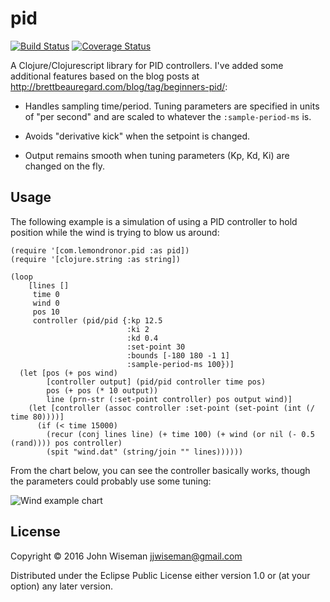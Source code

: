 # pid

[![Build Status](https://travis-ci.org/wiseman/clj-pid.png?branch=master)](https://travis-ci.org/wiseman/clj-pid) [![Coverage Status](https://coveralls.io/repos/github/wiseman/clj-pid/badge.svg?branch=master)](https://coveralls.io/github/wiseman/clj-pid?branch=master)

A Clojure/Clojurescript library for PID controllers. I've added some
additional features based on the blog posts at
http://brettbeauregard.com/blog/tag/beginners-pid/:

* Handles sampling time/period. Tuning parameters are specified in
  units of "per second" and are scaled to whatever the
  `:sample-period-ms` is.

* Avoids "derivative kick" when the setpoint is changed.

* Output remains smooth when tuning parameters (Kp, Kd, Ki) are
  changed on the fly.


## Usage

The following example is a simulation of using a PID controller to
hold position while the wind is trying to blow us around:

```
(require '[com.lemondronor.pid :as pid])
(require '[clojure.string :as string])

(loop
    [lines []
     time 0
     wind 0
     pos 10
     controller (pid/pid {:kp 12.5
                          :ki 2
                          :kd 0.4
                          :set-point 30
                          :bounds [-180 180 -1 1]
                          :sample-period-ms 100})]
  (let [pos (+ pos wind)
        [controller output] (pid/pid controller time pos)
        pos (+ pos (* 10 output))
        line (prn-str (:set-point controller) pos output wind)]
    (let [controller (assoc controller :set-point (set-point (int (/ time 80))))]
      (if (< time 15000)
        (recur (conj lines line) (+ time 100) (+ wind (or nil (- 0.5 (rand)))) pos controller)
        (spit "wind.dat" (string/join "" lines))))))
```

From the chart below, you can see the controller basically works,
though the parameters could probably use some tuning:

![Wind example chart](https://cdn.rawgit.com/wiseman/clj-pid/master/wind-example.svg?raw=true)

## License

Copyright © 2016 John Wiseman jjwiseman@gmail.com

Distributed under the Eclipse Public License either version 1.0 or (at
your option) any later version.
